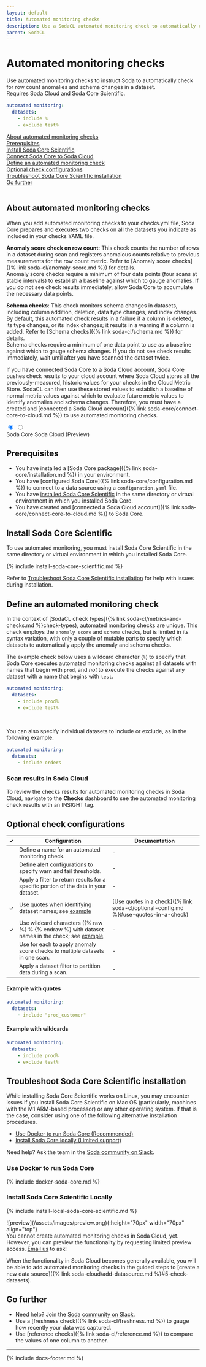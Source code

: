 ```yaml
---
layout: default
title: Automated monitoring checks
description: Use a SodaCL automated monitoring check to automatically check for row count anomalies and schema changes.
parent: SodaCL
---
```


# Automated monitoring checks

Use automated monitoring checks to instruct Soda to automatically check for row count anomalies and schema changes in a dataset.<br />
Requires Soda Cloud and Soda Core Scientific.

```yaml
automated monitoring:
  datasets:
    - include %
    - exclude test%
```
[About automated monitoring checks](#about-automated-monitoring-checks)<br />
[Prerequisites](#prerequisites)<br />
[Install Soda Core Scientific](#install-soda-core-scientific)<br />
[Connect Soda Core to Soda Cloud](#connect-soda-core-to-soda-cloud)<br />
[Define an automated monitoring check](#define-an-automated-monitoring-check)<br />
[Optional check configurations](#optional-check-configurations) <br />
[Troubleshoot Soda Core Scientific installation](#troubleshoot-soda-core-scientific-installation)<br />
[Go further](#go-further) <br />
<br />

## About automated monitoring checks

When you add automated monitoring checks to your checks.yml file, Soda Core prepares and executes two checks on all the datasets you indicate as included in your checks YAML file. 

**Anomaly score check on row count**: This check counts the number of rows in a dataset during scan and registers anomalous counts relative to previous measurements for the row count metric. Refer to [Anomaly score checks]({% link soda-cl/anomaly-score.md %}) for details. <br />
Anomaly score checks require a minimum of four data points (four scans at stable intervals) to establish a baseline against which to gauge anomalies. If you do not see check results immediately, allow Soda Core to accumulate the necessary data points. 

**Schema checks**: This check monitors schema changes in datasets, including column addition, deletion, data type changes, and index changes. By default, this automated check results in a failure if a column is deleted, its type changes, or its index changes; it results in a warning if a column is added. Refer to [Schema checks]({% link soda-cl/schema.md %}) for details.<br />
Schema checks require a minimum of one data point to use as a baseline against which to gauge schema changes. If you do not see check results immediately, wait until after you have scanned the dataset twice.

If you have connected Soda Core to a Soda Cloud account, Soda Core pushes check results to your cloud account where Soda Cloud stores all the previously-measured, historic values for your checks in the Cloud Metric Store. SodaCL can then use these stored values to establish a baseline of normal metric values against which to evaluate future metric values to identify anomalies and schema changes. Therefore, you must have a created and [connected a Soda Cloud account]({% link soda-core/connect-core-to-cloud.md %}) to use automated monitoring checks. 

<div class="warpper">
  <input class="radio" id="one" name="group" type="radio" checked>
  <input class="radio" id="two" name="group" type="radio">
  <div class="tabs">
  <label class="tab" id="one-tab" for="one">Soda Core</label>
  <label class="tab" id="two-tab" for="two">Soda Cloud (Preview)</label>
    </div>
  <div class="panels">
  <div class="panel" id="one-panel" markdown="1">


## Prerequisites
* You have installed a [Soda Core package]({% link soda-core/installation.md %}) in your environment.
* You have [configured Soda Core]({% link soda-core/configuration.md %}) to connect to a data source using a `configuration.yaml` file. 
* You have [installed Soda Core Scientific](#install-soda-core-scientific) in the same directory or virtual environment in which you installed Soda Core.
* You have created and [connected a Soda Cloud account]({% link soda-core/connect-core-to-cloud.md %}) to Soda Core.

## Install Soda Core Scientific

To use automated monitoring, you must install Soda Core Scientific in the same directory or virtual environment in which you installed Soda Core.

{% include install-soda-core-scientific.md %}

Refer to [Troubleshoot Soda Core Scientific installation](#troubleshoot-soda-core-scientific-installation) for help with issues during installation.



## Define an automated monitoring check

In the context of [SodaCL check types]({% link soda-cl/metrics-and-checks.md %}check-types), automated monitoring checks are unique. This check employs the `anomaly score` and `schema` checks, but is limited in its syntax variation, with only a couple of mutable parts to specify which datasets to automatically apply the anomaly and schema checks.

The example check below uses a wildcard character (`%`) to specify that Soda Core executes automated monitoring checks against all datasets with names that begin with `prod`, and *not* to execute the checks against any dataset with a name that begins with `test`.

```yaml
automated monitoring:
  datasets:
    - include prod%
    - exclude test%
```

<br />

You can also specify individual datasets to include or exclude, as in the following example.

```yaml
automated monitoring:
  datasets:
    - include orders
```

### Scan results in Soda Cloud

To review the checks results for automated monitoring checks in Soda Cloud, navigate to the **Checks** dashboard to see the automated monitoring check results with an INSIGHT tag. 


## Optional check configurations

| ✓ | Configuration | Documentation |
| :-: | ------------|---------------|
|   | Define a name for an automated monitoring check. |  - |
|   | Define alert configurations to specify warn and fail thresholds. | - |
|   | Apply a filter to return results for a specific portion of the data in your dataset.| - | 
| ✓ | Use quotes when identifying dataset names; see [example](#example-with-quotes) | [Use quotes in a check]({% link soda-cl/optional-config.md %}#use-quotes-in-a-check) |
| ✓ | Use wildcard characters ({% raw %} % {% endraw %} with dataset names in the check; see [example](#example-with-wildcards). | - |
|   | Use for each to apply anomaly score checks to multiple datasets in one scan. | - |
|   | Apply a dataset filter to partition data during a scan. |  -  |

#### Example with quotes

```yaml
automated monitoring:
  datasets:
    - include "prod_customer"
```

#### Example with wildcards 

```yaml
automated monitoring:
  datasets:
    - include prod%
    - exclude test%
```


## Troubleshoot Soda Core Scientific installation

While installing Soda Core Scientific works on Linux, you may encounter issues if you install Soda Core Scientific on Mac OS (particularly, machines with the M1 ARM-based processor) or any other operating system. If that is the case, consider using one of the following alternative installation procedures.
* [Use Docker to run Soda Core (Recommended)](#use-docker-to-run-soda-core)
* [Install Soda Core locally (Limited support)](#install-soda-core-locally)

Need help? Ask the team in the <a href="http://community.soda.io/slack" target="_blank"> Soda community on Slack</a>.

### Use Docker to run Soda Core

{% include docker-soda-core.md %}

### Install Soda Core Scientific Locally 

{% include install-local-soda-core-scientific.md %}

  </div>
  <div class="panel" id="two-panel" markdown="1">
![preview](/assets/images/preview.png){:height="70px" width="70px" align="top"}
<br />
You cannot create automated monitoring checks in Soda Cloud, yet. However, you can preview the functionality by requesting limited preview access. <a href="mailto:support@soda.io">Email us</a> to ask!

When the functionality in Soda Cloud becomes generally available, you will be able to add automated monitoring checks in the guided steps to [create a new data source]({% link soda-cloud/add-datasource.md %}#5-check-datasets). 
  </div>
  </div>
</div>


## Go further

* Need help? Join the <a href="http://community.soda.io/slack" target="_blank"> Soda community on Slack</a>.
* Use a [freshness check]({% link soda-cl/freshness.md %}) to gauge how recently your data was captured.
* Use [reference checks]({% link soda-cl/reference.md %}) to compare the values of one column to another.

---
{% include docs-footer.md %}
